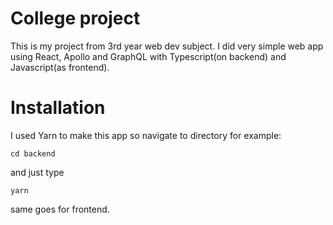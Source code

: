 # College project

This is my project from 3rd year web dev subject. I did very simple web app using React, Apollo and GraphQL with Typescript(on backend) and Javascript(as frontend).

# Installation

I used Yarn to make this app so navigate to directory for example:

```shell
cd backend
```

and just type

```shell
yarn
```

same goes for frontend.
